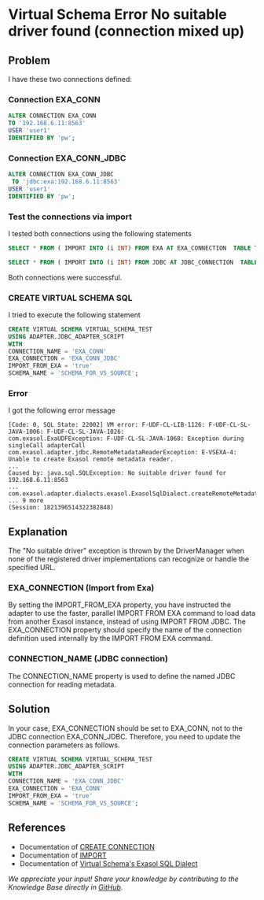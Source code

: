 # Virtual Schema Error No suitable driver found (connection mixed up)

## Problem

I have these two connections defined:

### Connection EXA_CONN

```sql
ALTER CONNECTION EXA_CONN 
TO '192.168.6.11:8563' 
USER 'user1' 
IDENTIFIED BY 'pw';
```

### Connection EXA_CONN_JDBC

```sql
ALTER CONNECTION EXA_CONN_JDBC
 TO 'jdbc:exa:192.168.6.11:8563' 
USER 'user1' 
IDENTIFIED BY 'pw';
```

### Test the connections via import

I tested both connections using the following statements

```sql
SELECT * FROM ( IMPORT INTO (i INT) FROM EXA AT EXA_CONNECTION  TABLE TEST.T1);

SELECT * FROM ( IMPORT INTO (i INT) FROM JDBC AT JDBC_CONNECTION  TABLE TEST.T1);
```

Both connections were successful.

### CREATE VIRTUAL SCHEMA SQL

I tried to execute the following statement

```sql
CREATE VIRTUAL SCHEMA VIRTUAL_SCHEMA_TEST
USING ADAPTER.JDBC_ADAPTER_SCRIPT
WITH
CONNECTION_NAME = 'EXA_CONN'
EXA_CONNECTION = 'EXA_CONN_JDBC'
IMPORT_FROM_EXA = 'true'
SCHEMA_NAME = 'SCHEMA_FOR_VS_SOURCE';
```

### Error

I got the following error message

```text
[Code: 0, SQL State: 22002] VM error: F-UDF-CL-LIB-1126: F-UDF-CL-SL-JAVA-1006: F-UDF-CL-SL-JAVA-1026:
com.exasol.ExaUDFException: F-UDF-CL-SL-JAVA-1068: Exception during singleCall adapterCall
com.exasol.adapter.jdbc.RemoteMetadataReaderException: E-VSEXA-4: Unable to create Exasol remote metadata reader.
...
Caused by: java.sql.SQLException: No suitable driver found for 192.168.6.11:8563
...
com.exasol.adapter.dialects.exasol.ExasolSqlDialect.createRemoteMetadataReader(ExasolSqlDialect.java:70)
... 9 more
(Session: 1821396514322382848)
```

## Explanation

The "No suitable driver" exception is thrown by the DriverManager when none of the registered driver implementations can recognize or handle the specified URL.

### EXA_CONNECTION (Import from Exa)

By setting the IMPORT_FROM_EXA property, you have instructed the adapter to use the faster, parallel IMPORT FROM EXA command to load data from another Exasol instance, instead of using IMPORT FROM JDBC.
The EXA_CONNECTION property should specify the name of the connection definition used internally by the IMPORT FROM EXA command.

### CONNECTION_NAME (JDBC connection)

The CONNECTION_NAME property is used to define the named JDBC connection for reading metadata.

## Solution

In your case, EXA_CONNECTION should be set to EXA_CONN, not to the JDBC connection EXA_CONN_JDBC. Therefore, you need to update the connection parameters as follows.

```sql
CREATE VIRTUAL SCHEMA VIRTUAL_SCHEMA_TEST
USING ADAPTER.JDBC_ADAPTER_SCRIPT
WITH
CONNECTION_NAME = 'EXA_CONN_JDBC'
EXA_CONNECTION = 'EXA_CONN'
IMPORT_FROM_EXA = 'true'
SCHEMA_NAME = 'SCHEMA_FOR_VS_SOURCE';
```

## References

* Documentation of [CREATE CONNECTION](https://docs.exasol.com/db/latest/sql/create_connection.htm)
* Documentation of [IMPORT](https://docs.exasol.com/db/latest/sql/import.htm)
* Documentation of [Virtual Schema's Exasol SQL Dialect](https://github.com/exasol/exasol-virtual-schema/blob/main/doc/dialects/exasol.md)

*We appreciate your input! Share your knowledge by contributing to the Knowledge Base directly in [GitHub](https://github.com/exasol/public-knowledgebase).*
